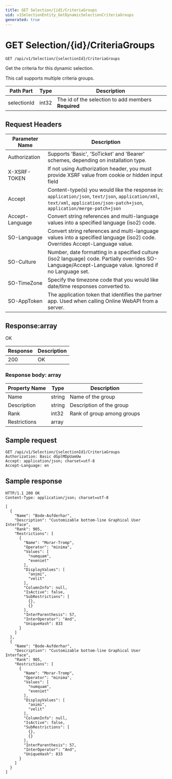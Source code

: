 ```yaml
---
title: GET Selection/{id}/CriteriaGroups
uid: v1SelectionEntity_GetDynamicSelectionCriteriaGroups
generated: true
---
```


# GET Selection/{id}/CriteriaGroups

```http
GET /api/v1/Selection/{selectionId}/CriteriaGroups
```

Get the criteria for this dynamic selection.


This call supports multiple criteria groups.





| Path Part | Type | Description |
|-----------|------|-------------|
| selectionId | int32 | The id of the selection to add members **Required** |



## Request Headers

| Parameter Name | Description |
|----------------|-------------|
| Authorization  | Supports 'Basic', 'SoTicket' and 'Bearer' schemes, depending on installation type. |
| X-XSRF-TOKEN   | If not using Authorization header, you must provide XSRF value from cookie or hidden input field |
| Accept         | Content-type(s) you would like the response in: `application/json`, `text/json`, `application/xml`, `text/xml`, `application/json-patch+json`, `application/merge-patch+json` |
| Accept-Language | Convert string references and multi-language values into a specified language (iso2) code. |
| SO-Language | Convert string references and multi-language values into a specified language (iso2) code. Overrides Accept-Language value. |
| SO-Culture | Number, date formatting in a specified culture (iso2 language) code. Partially overrides SO-Language/Accept-Language value. Ignored if no Language set. |
| SO-TimeZone | Specify the timezone code that you would like date/time responses converted to. |
| SO-AppToken | The application token that identifies the partner app. Used when calling Online WebAPI from a server. |


## Response:array

OK

| Response | Description |
|----------------|-------------|
| 200 | OK |

### Response body: array

| Property Name | Type |  Description |
|----------------|------|--------------|
| Name | string | Name of the group |
| Description | string | Description of the group |
| Rank | int32 | Rank of group among groups |
| Restrictions | array |  |

## Sample request

```http!
GET /api/v1/Selection/{selectionId}/CriteriaGroups
Authorization: Basic dGplMDpUamUw
Accept: application/json; charset=utf-8
Accept-Language: en
```

## Sample response

```http_
HTTP/1.1 200 OK
Content-Type: application/json; charset=utf-8

[
  {
    "Name": "Bode-Aufderhar",
    "Description": "Customizable bottom-line Graphical User Interface",
    "Rank": 905,
    "Restrictions": [
      {
        "Name": "Morar-Tromp",
        "Operator": "minima",
        "Values": [
          "numquam",
          "eveniet"
        ],
        "DisplayValues": [
          "animi",
          "velit"
        ],
        "ColumnInfo": null,
        "IsActive": false,
        "SubRestrictions": [
          {},
          {}
        ],
        "InterParenthesis": 57,
        "InterOperator": "And",
        "UniqueHash": 833
      }
    ]
  },
  {
    "Name": "Bode-Aufderhar",
    "Description": "Customizable bottom-line Graphical User Interface",
    "Rank": 905,
    "Restrictions": [
      {
        "Name": "Morar-Tromp",
        "Operator": "minima",
        "Values": [
          "numquam",
          "eveniet"
        ],
        "DisplayValues": [
          "animi",
          "velit"
        ],
        "ColumnInfo": null,
        "IsActive": false,
        "SubRestrictions": [
          {},
          {}
        ],
        "InterParenthesis": 57,
        "InterOperator": "And",
        "UniqueHash": 833
      }
    ]
  }
]
```